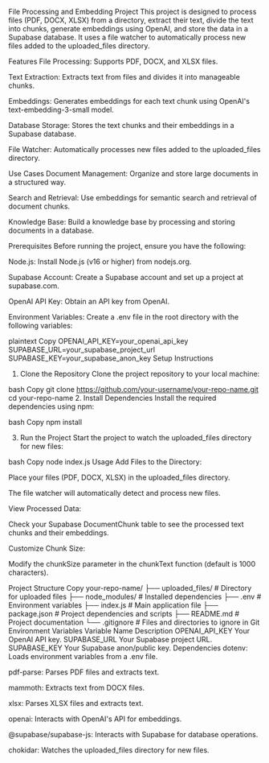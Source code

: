  File Processing and Embedding Project
This project is designed to process files (PDF, DOCX, XLSX) from a directory, extract their text, divide the text into chunks, generate embeddings using OpenAI, and store the data in a Supabase database. It uses a file watcher to automatically process new files added to the uploaded_files directory.

Features
File Processing: Supports PDF, DOCX, and XLSX files.

Text Extraction: Extracts text from files and divides it into manageable chunks.

Embeddings: Generates embeddings for each text chunk using OpenAI's text-embedding-3-small model.

Database Storage: Stores the text chunks and their embeddings in a Supabase database.

File Watcher: Automatically processes new files added to the uploaded_files directory.

Use Cases
Document Management: Organize and store large documents in a structured way.

Search and Retrieval: Use embeddings for semantic search and retrieval of document chunks.

Knowledge Base: Build a knowledge base by processing and storing documents in a database.

Prerequisites
Before running the project, ensure you have the following:

Node.js: Install Node.js (v16 or higher) from nodejs.org.

Supabase Account: Create a Supabase account and set up a project at supabase.com.

OpenAI API Key: Obtain an API key from OpenAI.

Environment Variables: Create a .env file in the root directory with the following variables:

plaintext
Copy
OPENAI_API_KEY=your_openai_api_key
SUPABASE_URL=your_supabase_project_url
SUPABASE_KEY=your_supabase_anon_key
Setup Instructions
1. Clone the Repository
Clone the project repository to your local machine:

bash
Copy
git clone https://github.com/your-username/your-repo-name.git
cd your-repo-name
2. Install Dependencies
Install the required dependencies using npm:

bash
Copy
npm install

3. Run the Project
Start the project to watch the uploaded_files directory for new files:

bash
Copy
node index.js
Usage
Add Files to the Directory:

Place your files (PDF, DOCX, XLSX) in the uploaded_files directory.

The file watcher will automatically detect and process new files.

View Processed Data:

Check your Supabase DocumentChunk table to see the processed text chunks and their embeddings.

Customize Chunk Size:

Modify the chunkSize parameter in the chunkText function (default is 1000 characters).

Project Structure
Copy
your-repo-name/
├── uploaded_files/          # Directory for uploaded files
├── node_modules/            # Installed dependencies
├── .env                     # Environment variables
├── index.js                 # Main application file
├── package.json             # Project dependencies and scripts
├── README.md                # Project documentation
└── .gitignore               # Files and directories to ignore in Git
Environment Variables
Variable Name	Description
OPENAI_API_KEY	Your OpenAI API key.
SUPABASE_URL	Your Supabase project URL.
SUPABASE_KEY	Your Supabase anon/public key.
Dependencies
dotenv: Loads environment variables from a .env file.

pdf-parse: Parses PDF files and extracts text.

mammoth: Extracts text from DOCX files.

xlsx: Parses XLSX files and extracts text.

openai: Interacts with OpenAI's API for embeddings.

@supabase/supabase-js: Interacts with Supabase for database operations.

chokidar: Watches the uploaded_files directory for new files.

